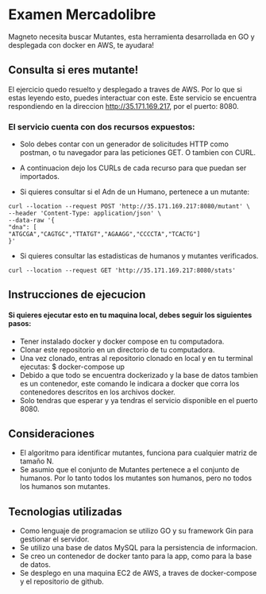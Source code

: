 # Examen Mercadolibre

Magneto necesita buscar Mutantes, esta herramienta desarrollada en GO y desplegada con docker en AWS, te ayudara!  


## Consulta si eres mutante!

El ejercicio quedo resuelto y desplegado a traves de AWS. Por lo que si estas leyendo esto, puedes interactuar con este.
Este servicio se encuentra respondiendo en la direccion http://35.171.169.217, por el puerto: 8080.

### El servicio cuenta con dos recursos expuestos:

- Solo debes contar con un generador de solicitudes HTTP como postman, o tu navegador para las peticiones GET. O tambien con CURL.
- A continuacion dejo los CURLs de cada recurso para que puedan ser importados.

- Si quieres consultar si el Adn de un Humano, pertenece a un mutante: 

```
curl --location --request POST 'http://35.171.169.217:8080/mutant' \
--header 'Content-Type: application/json' \
--data-raw '{
"dna": [
"ATGCGA","CAGTGC","TTATGT","AGAAGG","CCCCTA","TCACTG"]
}'
```

- Si quieres consultar las estadisticas de humanos y mutantes verificados.

```
curl --location --request GET 'http://35.171.169.217:8080/stats'
```

## Instrucciones de ejecucion

#### Si quieres ejecutar esto en tu maquina local, debes seguir los siguientes pasos:

- Tener instalado docker y docker compose en tu computadora.
- Clonar este repositorio en un directorio de tu computadora.
- Una vez clonado, entras al repositorio clonado en local y en tu terminal ejecutas: $ docker-compose up
- Debido a que todo se encuentra dockerizado y la base de datos tambien es un contenedor, este comando le indicara a docker que corra los contenedores descritos en los archivos docker.
- Solo tendras que esperar y ya tendras el servicio disponible en el puerto 8080.

## Consideraciones

- El algoritmo para identificar mutantes, funciona para cualquier matriz de tamaño N.
- Se asumio que el conjunto de Mutantes pertenece a el conjunto de humanos. Por lo tanto todos los mutantes son humanos, pero no todos los humanos son mutantes.

## Tecnologias utilizadas

- Como lenguaje de programacion se utilizo GO y su framework Gin para gestionar el servidor.
- Se utilizo una base de datos MySQL para la persistencia de informacion.
- Se creo un contenedor de docker tanto para la app, como para la base de datos.
- Se desplego en una maquina EC2 de AWS, a traves de docker-compose y el repositorio de github.
